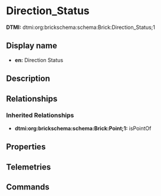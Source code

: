 # Direction_Status
**DTMI:** dtmi:org:brickschema:schema:Brick:Direction_Status;1
## Display name
- **en:** Direction Status
## Description
## Relationships
### Inherited Relationships
* **dtmi:org:brickschema:schema:Brick:Point;1:** isPointOf
## Properties
## Telemetries
## Commands
